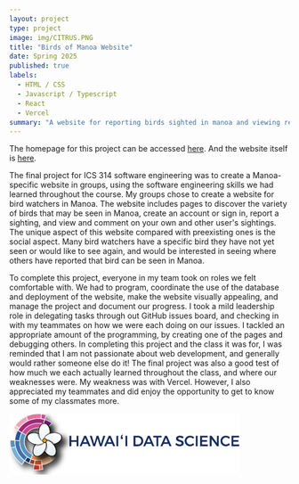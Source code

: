 ```yaml
---
layout: project
type: project
image: img/CITRUS.PNG
title: "Birds of Manoa Website"
date: Spring 2025
published: true
labels:
  - HTML / CSS
  - Javascript / Typescript
  - React
  - Vercel
summary: "A website for reporting birds sighted in manoa and viewing reports, for ICS 314."
---
```


The homepage for this project can be accessed [here](https://manoa-bird-watch.github.io/). 
And the website itself is [here](https://m1-git-main-jeffrey8193s-projects.vercel.app/). 

The final project for ICS 314 software engineering was to create a Manoa-specific website in groups, using the software engineering skills we had learned throughout the course. My groups chose to create a website for bird watchers in Manoa. The website includes pages to discover the variety of birds that may be seen in Manoa, create an account or sign in, report a sighting, and view and comment on your own and other user's sightings. The unique aspect of this website compared with preexisting ones is the social aspect. Many bird watchers have a specific bird they have not yet seen or would like to see again, and would be interested in seeing where others have reported that bird can be seen in Manoa. 

To complete this project, everyone in my team took on roles we felt comfortable with. We had to program, coordinate the use of the database and deployment of the website, make the website visually appealing, and manage the project and document our progress. I took a mild leadership role in delegating tasks through out GitHub issues board, and checking in with my teammates on how we were each doing on our issues. I tackled an appropriate amount of the programming, by creating one of the pages and debugging others. In completing this project and the class it was for, I was reminded that I am not passionate about web development, and generally would rather someone else do it! The final project was also a good test of how much we each actually learned throughout the class, and where our weaknesses were. My weakness was with Vercel. However, I also appreciated my teammates and did enjoy the opportunity to get to know some of my classmates more. 

<img class="img-fluid" src="../img/logo_5.png"> 

